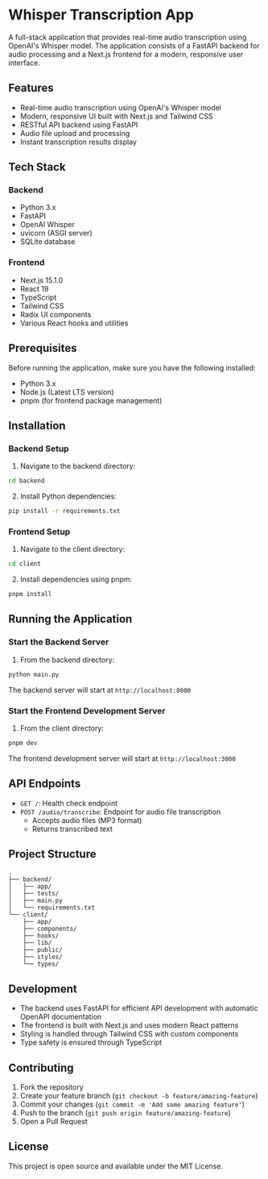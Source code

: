 # Whisper Transcription App

A full-stack application that provides real-time audio transcription using OpenAI's Whisper model. The application consists of a FastAPI backend for audio processing and a Next.js frontend for a modern, responsive user interface.

## Features

- Real-time audio transcription using OpenAI's Whisper model
- Modern, responsive UI built with Next.js and Tailwind CSS
- RESTful API backend using FastAPI
- Audio file upload and processing
- Instant transcription results display

## Tech Stack

### Backend
- Python 3.x
- FastAPI
- OpenAI Whisper
- uvicorn (ASGI server)
- SQLite database

### Frontend
- Next.js 15.1.0
- React 19
- TypeScript
- Tailwind CSS
- Radix UI components
- Various React hooks and utilities

## Prerequisites

Before running the application, make sure you have the following installed:
- Python 3.x
- Node.js (Latest LTS version)
- pnpm (for frontend package management)

## Installation

### Backend Setup

1. Navigate to the backend directory:
```bash
cd backend
```

2. Install Python dependencies:
```bash
pip install -r requirements.txt
```

### Frontend Setup

1. Navigate to the client directory:
```bash
cd client
```

2. Install dependencies using pnpm:
```bash
pnpm install
```

## Running the Application

### Start the Backend Server

1. From the backend directory:
```bash
python main.py
```
The backend server will start at `http://localhost:8000`

### Start the Frontend Development Server

1. From the client directory:
```bash
pnpm dev
```
The frontend development server will start at `http://localhost:3000`

## API Endpoints

- `GET /`: Health check endpoint
- `POST /audio/transcribe`: Endpoint for audio file transcription
    - Accepts audio files (MP3 format)
    - Returns transcribed text

## Project Structure

```
.
├── backend/
│   ├── app/
│   ├── tests/
│   ├── main.py
│   └── requirements.txt
└── client/
    ├── app/
    ├── components/
    ├── hooks/
    ├── lib/
    ├── public/
    ├── styles/
    └── types/
```

## Development

- The backend uses FastAPI for efficient API development with automatic OpenAPI documentation
- The frontend is built with Next.js and uses modern React patterns
- Styling is handled through Tailwind CSS with custom components
- Type safety is ensured through TypeScript

## Contributing

1. Fork the repository
2. Create your feature branch (`git checkout -b feature/amazing-feature`)
3. Commit your changes (`git commit -m 'Add some amazing feature'`)
4. Push to the branch (`git push origin feature/amazing-feature`)
5. Open a Pull Request

## License

This project is open source and available under the MIT License. 
